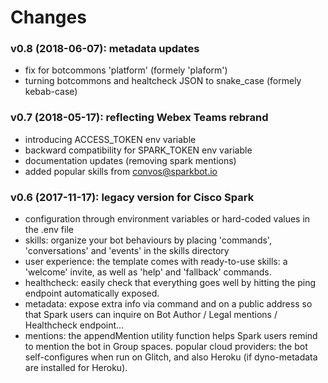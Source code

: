 # Changes

### v0.8 (2018-06-07): metadata updates
   - fix for botcommons 'platform' (formely 'plaform')
   - turning botcommons and healtcheck JSON to snake_case (formely kebab-case)

### v0.7 (2018-05-17): reflecting Webex Teams rebrand
   - introducing ACCESS_TOKEN env variable
   - backward compatibility for SPARK_TOKEN env variable
   - documentation updates (removing spark mentions)
   - added popular skills from convos@sparkbot.io

### v0.6 (2017-11-17): legacy version for Cisco Spark
   - configuration through environment variables or hard-coded values in the .env file
   - skills: organize your bot behaviours by placing 'commands', 'conversations' and 'events' in the skills directory
   - user experience: the template comes with ready-to-use skills: a 'welcome' invite, as well as 'help' and 'fallback' commands.
   - healthcheck: easily check that everything goes well by hitting the ping endpoint automatically exposed.
   - metadata: expose extra info via command and on a public address so that Spark users can inquire on Bot Author / Legal mentions / Healthcheck endpoint...
   - mentions: the appendMention utility function helps Spark users remind to mention the bot in Group spaces.
popular cloud providers: the bot self-configures when run on Glitch, and also Heroku (if dyno-metadata are installed for Heroku).
